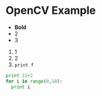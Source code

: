 # OpenCV Example

* **Bold**
* 2
* 3


1. 1
2. 2
3. `print f`


```python
print 12+2
for i in range(0,10):
  print i
```
